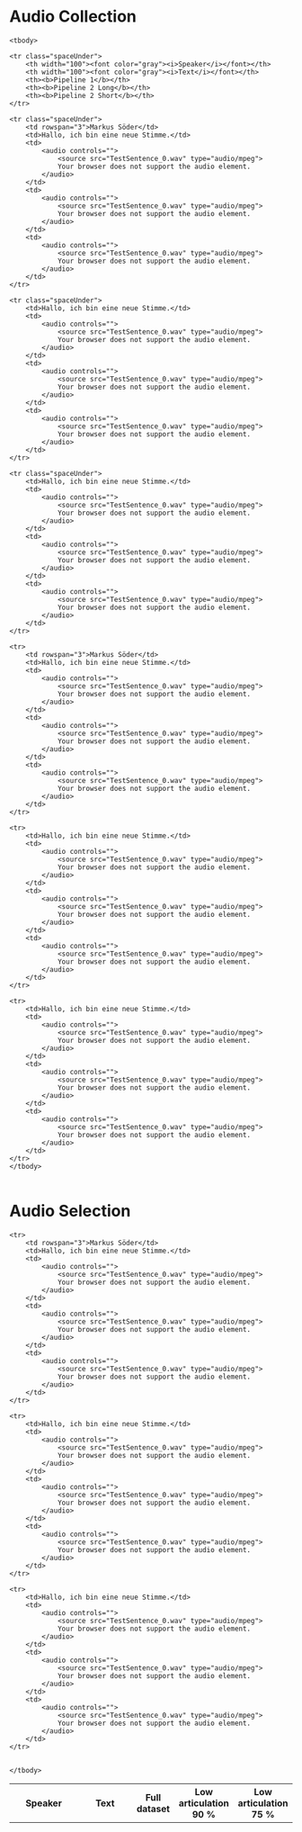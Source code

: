 <h1>Audio Collection</h1>

<table>

    <tbody>

    <tr class="spaceUnder">
        <th width="100"><font color="gray"><i>Speaker</i></font></th>
        <th width="100"><font color="gray"><i>Text</i></font></th>
        <th><b>Pipeline 1</b></th>
        <th><b>Pipeline 2 Long</b></th>
        <th><b>Pipeline 2 Short</b></th>
    </tr>

    <tr class="spaceUnder">
        <td rowspan="3">Markus Söder</td>
        <td>Hallo, ich bin eine neue Stimme.</td>
        <td>
            <audio controls="">
                <source src="TestSentence_0.wav" type="audio/mpeg">
                Your browser does not support the audio element.
            </audio>
        </td>
        <td>
            <audio controls="">
                <source src="TestSentence_0.wav" type="audio/mpeg">
                Your browser does not support the audio element.
            </audio>
        </td>
        <td>
            <audio controls="">
                <source src="TestSentence_0.wav" type="audio/mpeg">
                Your browser does not support the audio element.
            </audio>
        </td>
    </tr>

    <tr class="spaceUnder">
        <td>Hallo, ich bin eine neue Stimme.</td>
        <td>
            <audio controls="">
                <source src="TestSentence_0.wav" type="audio/mpeg">
                Your browser does not support the audio element.
            </audio>
        </td>
        <td>
            <audio controls="">
                <source src="TestSentence_0.wav" type="audio/mpeg">
                Your browser does not support the audio element.
            </audio>
        </td>
        <td>
            <audio controls="">
                <source src="TestSentence_0.wav" type="audio/mpeg">
                Your browser does not support the audio element.
            </audio>
        </td>
    </tr>

    <tr class="spaceUnder">
        <td>Hallo, ich bin eine neue Stimme.</td>
        <td>
            <audio controls="">
                <source src="TestSentence_0.wav" type="audio/mpeg">
                Your browser does not support the audio element.
            </audio>
        </td>
        <td>
            <audio controls="">
                <source src="TestSentence_0.wav" type="audio/mpeg">
                Your browser does not support the audio element.
            </audio>
        </td>
        <td>
            <audio controls="">
                <source src="TestSentence_0.wav" type="audio/mpeg">
                Your browser does not support the audio element.
            </audio>
        </td>
    </tr>

    <tr>
        <td rowspan="3">Markus Söder</td>
        <td>Hallo, ich bin eine neue Stimme.</td>
        <td>
            <audio controls="">
                <source src="TestSentence_0.wav" type="audio/mpeg">
                Your browser does not support the audio element.
            </audio>
        </td>
        <td>
            <audio controls="">
                <source src="TestSentence_0.wav" type="audio/mpeg">
                Your browser does not support the audio element.
            </audio>
        </td>
        <td>
            <audio controls="">
                <source src="TestSentence_0.wav" type="audio/mpeg">
                Your browser does not support the audio element.
            </audio>
        </td>
    </tr>

    <tr>
        <td>Hallo, ich bin eine neue Stimme.</td>
        <td>
            <audio controls="">
                <source src="TestSentence_0.wav" type="audio/mpeg">
                Your browser does not support the audio element.
            </audio>
        </td>
        <td>
            <audio controls="">
                <source src="TestSentence_0.wav" type="audio/mpeg">
                Your browser does not support the audio element.
            </audio>
        </td>
        <td>
            <audio controls="">
                <source src="TestSentence_0.wav" type="audio/mpeg">
                Your browser does not support the audio element.
            </audio>
        </td>
    </tr>

    <tr>
        <td>Hallo, ich bin eine neue Stimme.</td>
        <td>
            <audio controls="">
                <source src="TestSentence_0.wav" type="audio/mpeg">
                Your browser does not support the audio element.
            </audio>
        </td>
        <td>
            <audio controls="">
                <source src="TestSentence_0.wav" type="audio/mpeg">
                Your browser does not support the audio element.
            </audio>
        </td>
        <td>
            <audio controls="">
                <source src="TestSentence_0.wav" type="audio/mpeg">
                Your browser does not support the audio element.
            </audio>
        </td>
    </tr>
    </tbody>
</table>

<h1>Audio Selection</h1>

<table>
    <tbody>
    <tr>
        <th width="300"><b>Speaker</b></th>
        <th width="300"><b>Text</b></th>
        <th><b>Full dataset</b></th>
        <th><b>Low articulation 90 %</b></th>
        <th><b>Low articulation 75 %</b></th>
    </tr>

    <tr>
        <td rowspan="3">Markus Söder</td>
        <td>Hallo, ich bin eine neue Stimme.</td>
        <td>
            <audio controls="">
                <source src="TestSentence_0.wav" type="audio/mpeg">
                Your browser does not support the audio element.
            </audio>
        </td>
        <td>
            <audio controls="">
                <source src="TestSentence_0.wav" type="audio/mpeg">
                Your browser does not support the audio element.
            </audio>
        </td>
        <td>
            <audio controls="">
                <source src="TestSentence_0.wav" type="audio/mpeg">
                Your browser does not support the audio element.
            </audio>
        </td>
    </tr>

    <tr>
        <td>Hallo, ich bin eine neue Stimme.</td>
        <td>
            <audio controls="">
                <source src="TestSentence_0.wav" type="audio/mpeg">
                Your browser does not support the audio element.
            </audio>
        </td>
        <td>
            <audio controls="">
                <source src="TestSentence_0.wav" type="audio/mpeg">
                Your browser does not support the audio element.
            </audio>
        </td>
        <td>
            <audio controls="">
                <source src="TestSentence_0.wav" type="audio/mpeg">
                Your browser does not support the audio element.
            </audio>
        </td>
    </tr>

    <tr>
        <td>Hallo, ich bin eine neue Stimme.</td>
        <td>
            <audio controls="">
                <source src="TestSentence_0.wav" type="audio/mpeg">
                Your browser does not support the audio element.
            </audio>
        </td>
        <td>
            <audio controls="">
                <source src="TestSentence_0.wav" type="audio/mpeg">
                Your browser does not support the audio element.
            </audio>
        </td>
        <td>
            <audio controls="">
                <source src="TestSentence_0.wav" type="audio/mpeg">
                Your browser does not support the audio element.
            </audio>
        </td>
    </tr>


    </tbody>
</table>
